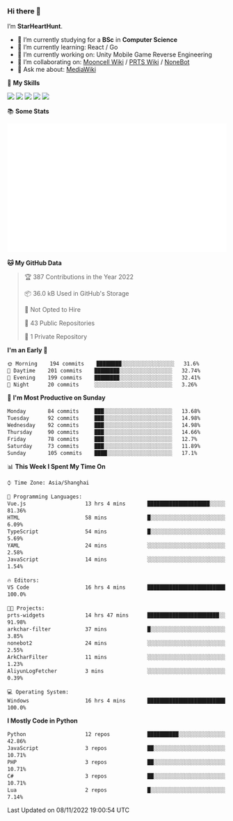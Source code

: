 ### Hi there 👋

I’m **StarHeartHunt**.

- 🏫 I’m currently studying for a **BSc** in **Computer Science**
- 🌱 I’m currently learning: React / Go
- 🔭 I’m currently working on: Unity Mobile Game Reverse Engineering
- 👯 I’m collaborating on: [Mooncell Wiki](https://fgo.wiki/) / [PRTS Wiki](http://prts.wiki/) / [NoneBot](https://github.com/nonebot)
- 💬 Ask me about: [MediaWiki](https://www.mediawiki.org)

🌟 **My Skills**

![](https://img.shields.io/badge/-Python-3e74a2?style=flat-square&logo=Python&logoColor=fff)
![](https://img.shields.io/badge/-Vue-4fc08d?style=flat-square&logo=vue.js&logoColor=fff)
![](https://img.shields.io/badge/-Node.js-339933?style=flat-square&logo=node.js&logoColor=fff)
![](https://img.shields.io/badge/-Linux-000000?style=flat-square&logo=Linux&logoColor=fff)
![](https://img.shields.io/badge/-Dotnet-512bd4?style=flat-square&logo=.net&logoColor=fff)

📚 **Some Stats**

![](https://github.com/StarHeartHunt/github-stats/blob/master/generated/overview.svg)

<!--START_SECTION:waka-->
**🐱 My GitHub Data** 

> 🏆 387 Contributions in the Year 2022
 > 
> 📦 36.0 kB Used in GitHub's Storage 
 > 
> 🚫 Not Opted to Hire
 > 
> 📜 43 Public Repositories 
 > 
> 🔑 1 Private Repository 
 > 
**I'm an Early 🐤** 

```text
🌞 Morning    194 commits    ████████░░░░░░░░░░░░░░░░░   31.6% 
🌆 Daytime    201 commits    ████████░░░░░░░░░░░░░░░░░   32.74% 
🌃 Evening    199 commits    ████████░░░░░░░░░░░░░░░░░   32.41% 
🌙 Night      20 commits     ░░░░░░░░░░░░░░░░░░░░░░░░░   3.26%

```
📅 **I'm Most Productive on Sunday** 

```text
Monday       84 commits     ███░░░░░░░░░░░░░░░░░░░░░░   13.68% 
Tuesday      92 commits     ███░░░░░░░░░░░░░░░░░░░░░░   14.98% 
Wednesday    92 commits     ███░░░░░░░░░░░░░░░░░░░░░░   14.98% 
Thursday     90 commits     ███░░░░░░░░░░░░░░░░░░░░░░   14.66% 
Friday       78 commits     ███░░░░░░░░░░░░░░░░░░░░░░   12.7% 
Saturday     73 commits     ███░░░░░░░░░░░░░░░░░░░░░░   11.89% 
Sunday       105 commits    ████░░░░░░░░░░░░░░░░░░░░░   17.1%

```


📊 **This Week I Spent My Time On** 

```text
⌚︎ Time Zone: Asia/Shanghai

💬 Programming Languages: 
Vue.js                   13 hrs 4 mins       ████████████████████░░░░░   81.36% 
HTML                     58 mins             █░░░░░░░░░░░░░░░░░░░░░░░░   6.09% 
TypeScript               54 mins             █░░░░░░░░░░░░░░░░░░░░░░░░   5.69% 
YAML                     24 mins             ░░░░░░░░░░░░░░░░░░░░░░░░░   2.58% 
JavaScript               14 mins             ░░░░░░░░░░░░░░░░░░░░░░░░░   1.54%

🔥 Editors: 
VS Code                  16 hrs 4 mins       █████████████████████████   100.0%

🐱‍💻 Projects: 
prts-widgets             14 hrs 47 mins      ███████████████████████░░   91.98% 
arkchar-filter           37 mins             █░░░░░░░░░░░░░░░░░░░░░░░░   3.85% 
nonebot2                 24 mins             ░░░░░░░░░░░░░░░░░░░░░░░░░   2.55% 
ArkCharFilter            11 mins             ░░░░░░░░░░░░░░░░░░░░░░░░░   1.23% 
AliyunLogFetcher         3 mins              ░░░░░░░░░░░░░░░░░░░░░░░░░   0.39%

💻 Operating System: 
Windows                  16 hrs 4 mins       █████████████████████████   100.0%

```

**I Mostly Code in Python** 

```text
Python                   12 repos            ██████████░░░░░░░░░░░░░░░   42.86% 
JavaScript               3 repos             ██░░░░░░░░░░░░░░░░░░░░░░░   10.71% 
PHP                      3 repos             ██░░░░░░░░░░░░░░░░░░░░░░░   10.71% 
C#                       3 repos             ██░░░░░░░░░░░░░░░░░░░░░░░   10.71% 
Lua                      2 repos             █░░░░░░░░░░░░░░░░░░░░░░░░   7.14%

```



 Last Updated on 08/11/2022 19:00:54 UTC
<!--END_SECTION:waka-->
